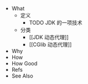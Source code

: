 - What
	- 定义
		- TODO JDK 的一项技术
	- 分类
		- [[JDK 动态代理]]
		- [[CGlib 动态代理]]
- Why
- How
- How Good
- Refs
- See Also